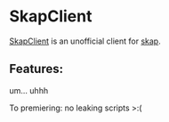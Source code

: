 # SkapClient

[SkapClient](https://nky5223.github.io/SkapClient) is an unofficial client for [skap](https://skap.io).

## Features:
um... uhhh

To premiering: no leaking scripts >:(